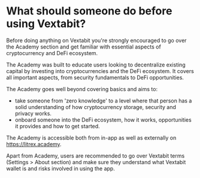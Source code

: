 # What should someone do before using Vextabit?

Before doing anything on Vextabit you're strongly encouraged to go over the Academy section and get familiar with essential aspects of cryptocurrency and DeFi ecosystem.

The Academy was built to educate users looking to decentralize existing capital by investing into cryptocurrencies and the DeFi ecosystem. It covers all important aspects, from security fundamentals to DeFi opportunities.

The Academy goes well beyond covering basics and aims to:

- take someone from 'zero knowledge' to a level where that person has a solid understanding of how cryptocurrency storage, security and privacy works.
- onboard someone into the DeFi ecosystem, how it works, opportunities it provides and how to get started.

The Academy is accessible both from in-app as well as externally on https://litrex.academy.

Apart from Academy, users are recommended to go over Vextabit terms (Settings > About section) and make sure they understand what Vextabit wallet is and risks involved in using the app.
